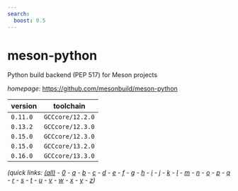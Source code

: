 ```yaml
---
search:
  boost: 0.5
---
```

# meson-python

Python build backend (PEP 517) for Meson projects

*homepage*: <https://github.com/mesonbuild/meson-python>

version | toolchain
--------|----------
``0.11.0`` | ``GCCcore/12.2.0``
``0.13.2`` | ``GCCcore/12.3.0``
``0.15.0`` | ``GCCcore/12.3.0``
``0.15.0`` | ``GCCcore/13.2.0``
``0.16.0`` | ``GCCcore/13.3.0``


*(quick links: [(all)](../index.md) - [0](../0/index.md) - [a](../a/index.md) - [b](../b/index.md) - [c](../c/index.md) - [d](../d/index.md) - [e](../e/index.md) - [f](../f/index.md) - [g](../g/index.md) - [h](../h/index.md) - [i](../i/index.md) - [j](../j/index.md) - [k](../k/index.md) - [l](../l/index.md) - [m](../m/index.md) - [n](../n/index.md) - [o](../o/index.md) - [p](../p/index.md) - [q](../q/index.md) - [r](../r/index.md) - [s](../s/index.md) - [t](../t/index.md) - [u](../u/index.md) - [v](../v/index.md) - [w](../w/index.md) - [x](../x/index.md) - [y](../y/index.md) - [z](../z/index.md))*

